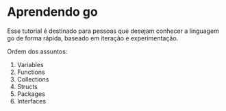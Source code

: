 # Aprendendo go

Esse tutorial é destinado para pessoas que desejam conhecer a linguagem go de forma rápida, baseado em iteração e experimentação.

Ordem dos assuntos:

1. Variables
2. Functions
3. Collections
4. Structs
5. Packages
6. Interfaces
